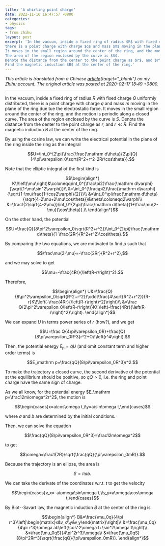 ```yaml
---
title: 'A whirling point charge'
date: 2022-11-16 16:47:57 -0800
categories:
- physics
tags:
- from zhihu
layout: post
excerpt: 'In the vacuum, inside a fixed ring of radius $R$ with fixed charge $Q$ uniformly distributed,
there is a point charge with charge $q$ and mass $m$ moving in the plane of the ring due tue the electrostatic force.
It moves in the small region around the center of the ring, and the motion is periodic along a closed curve.
The area of the region enclosed by the curve is $S$.
Denote the distance from the center to the point charge as $r$, and $r\ll R$.
Find the magnetic induction $B$ at the center of the ring.'
---
```


*This article is translated from a
Chinese [article](https://zhuanlan.zhihu.com/p/107399199){target="_blank"} on my Zhihu account.
The original article was posted at 2020-02-17 18:49 +0800.*

---

In the vacuum, inside a fixed ring of radius $R$ with fixed charge $Q$ uniformly distributed,
there is a point charge with charge $q$ and mass $m$ moving in the plane of the ring due tue the electrostatic force.
It moves in the small region around the center of the ring, and the motion is periodic along a closed curve.
The area of the region enclosed by the curve is $S$.
Denote the distance from the center to the point charge as $r$, and $r\ll R$.
Find the magnetic induction $B$ at the center of the ring.

By using the cosine law, we can write the electrical potential in the plane of the ring inside the ring as the integral

$$U=\int_0^{2\pi}\frac{\frac{\mathrm d\theta}{2\pi}Q}{4\pi\varepsilon_0\sqrt{R^2+r^2-2Rr\cos\theta}}.$$

Note that the elliptic integral of the first kind is

$$\begin{align*}
K\!\left(\mu\right)&\coloneqq\int_0^{\frac\pi2}\frac{\mathrm d\varphi}{\sqrt{1-\mu\sin^2\varphi}}\\
&=\int_0^{\frac\pi2}\frac{\mathrm d\varphi}{\sqrt{1-\mu\frac{1-\cos2\varphi}{2}}}\\
&=\int_0^\pi\frac{\mathrm d\theta}{\sqrt{4-2\mu+2\mu\cos\theta}}&\theta\coloneqq2\varphi\\
&=\frac1{2\sqrt{4-2\mu}}\int_0^{2\pi}\frac{\mathrm d\theta}{1+\frac\mu{2-\mu}{\cos\theta}}.\\
\end{align*}$$

On the other hand, the potential

$$U=\frac{Q}{8\pi^2\varepsilon_0\sqrt{R^2+r^2}}\int_0^{2\pi}\frac{\mathrm d\theta}{1-\frac{2Rr}{R^2+r^2}\cos\theta}.$$

By comparing the two equations, we are motivated to find $\mu$ such that

$$\frac\mu{2-\mu}=-\frac{2Rr}{R^2+r^2},$$

and we may solve to get

$$\mu=-\frac{4Rr}{\left(R-r\right)^2}.$$

Therefore,

$$\begin{align*}
U&=\frac{Q}{8\pi^2\varepsilon_0\sqrt{R^2+r^2}}\cdot\frac{4\sqrt{R^2+r^2}}{R-r}K\!\left(-\frac{4Rr}{\left(R-r\right)^2}\right)\\
&=\frac Q{2\pi^2\varepsilon_0\left(R-r\right)}K\!\left(-\frac{4Rr}{\left(R-r\right)^2}\right).
\end{align*}$$

We can expand $U$ in terms power series of $r$ (how?), and we get

$$U=\frac Q{4\pi\varepsilon_0R}+\frac{Q}{8\pi\varepsilon_0R^3}r^2+O\!\left(r^4\right).$$

Then, the potential energy $E_\mathrm p=qU$ (and omit constant term and higher order terms) is

$$E_\mathrm p=\frac{qQ}{8\pi\varepsilon_0R^3}r^2.$$

To make the trajectory a closed curve, the second derivative of the potential at the equilibrium should be positive,
so $qQ>0$, i.e. the ring and point charge have the same sign of charge.

As we all know, for the potential energy $E_\mathrm p=\frac12m\omega^2r^2$, the motion is

$$\begin{cases}x=a\cos\omega t,\\y=a\sin\omega t,\end{cases}$$

where $a$ and $b$ are determined by the initial conditions.

Then, we can solve the equation

$$\frac{qQ}{8\pi\varepsilon_0R^3}=\frac12m\omega^2$$

to get

$$\omega=\frac1{2R}\sqrt{\frac{qQ}{\pi\varepsilon_0mR}}.$$

Because the trajectory is an ellipse, the area is

$$S=\pi ab.$$

We can take the derivate of the coordinates w.r.t. $t$ to get the velocity

$$\begin{cases}v_x=-a\omega\sin\omega t,\\v_y=a\omega\cos\omega t,\end{cases}$$

By Biot--Savart law, the magnetic induction $B$ at the center of the ring is

$$\begin{align*}
B&=\frac{\mu_0q}{4\pi r^3}\left|\begin{matrix}x&v_x\\y&v_y\end{matrix}\right|\\
&=\frac{\mu_0q}{4\pi r^3}\omega ab\left(\cos^2\omega t+\sin^2\omega t\right)\\
&=\frac{\mu_0qS}{4\pi^2r^3}\omega\\
&=\frac{\mu_0qS}{8\pi^2Rr^3}\sqrt{\frac{qQ}{\pi\varepsilon_0mR}}.
\end{align*}$$
